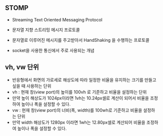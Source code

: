 ## STOMP
* Streaming Text Oriented Messaging Protocol
* 문자열 지향 스트리밍 메시지 프로토콜
* 문자열로 이루어진 메시지를 주고받아서 HandShaking 을 수행하는 프로토콜

* socket을 사용한 통신에서 주로 사용되는 개념

## vh, vw 단위
* 반응형에서 화면의 가로세로 해상도에 따라 일정한 비율을 유지하는 크기를 만들고 싶을 때 사용하는 단위
* vh : 현재 창(view port)의 높이를 100vh 로 기준하고 비율을 설정하는 단위
* 만약 높이 해상도가 1024px이라면 1vh는 10.24px셀로 계산이 되어서 비율을 조정하여 높이나 폭을 설정할 수 있다.
* vw : 현재 창(view port)의 너비(폭, width)를 100wh로 기준하고 비율을 설정하는 단위
* 만약 width 해상도가 1280px 이라면 1wh는 12.80px셀로 계산되어 비율을 조정하여 높이나 폭을 설정할 수 있다.
